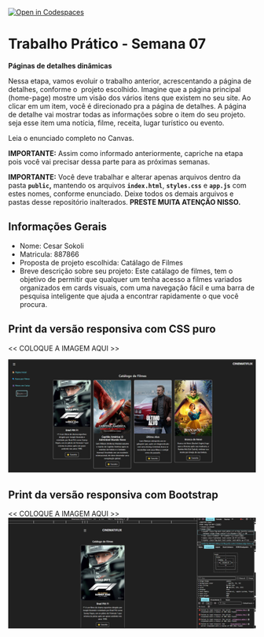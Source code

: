[![Open in Codespaces](https://classroom.github.com/assets/launch-codespace-2972f46106e565e64193e422d61a12cf1da4916b45550586e14ef0a7c637dd04.svg)](https://classroom.github.com/open-in-codespaces?assignment_repo_id=19006020)
# Trabalho Prático - Semana 07

**Páginas de detalhes dinâmicas**

Nessa etapa, vamos evoluir o trabalho anterior, acrescentando a página de detalhes, conforme o  projeto escolhido. Imagine que a página principal (home-page) mostre um visão dos vários itens que existem no seu site. Ao clicar em um item, você é direcionado pra a página de detalhes. A página de detalhe vai mostrar todas as informações sobre o item do seu projeto. seja esse item uma notícia, filme, receita, lugar turístico ou evento.

Leia o enunciado completo no Canvas. 

**IMPORTANTE:** Assim como informado anteriormente, capriche na etapa pois você vai precisar dessa parte para as próximas semanas. 

**IMPORTANTE:** Você deve trabalhar e alterar apenas arquivos dentro da pasta **`public`,** mantendo os arquivos **`index.html`**, **`styles.css`** e **`app.js`** com estes nomes, conforme enunciado. Deixe todos os demais arquivos e pastas desse repositório inalterados. **PRESTE MUITA ATENÇÃO NISSO.**

## Informações Gerais

- Nome: Cesar Sokoli
- Matricula: 887866
- Proposta de projeto escolhida: Catálago de Filmes
- Breve descrição sobre seu projeto: Este catálago de filmes, tem o objetivo de permitir que qualquer um tenha acesso a filmes variados organizados em cards visuais, com uma navegação fácil e uma barra de pesquisa inteligente que ajuda a encontrar rapidamente o que você procura.

## Print da versão responsiva com CSS puro

<<  COLOQUE A IMAGEM AQUI >>

![alt text](prints/homepage.jpg.png)
## Print da versão responsiva com Bootstrap

<<  COLOQUE A IMAGEM AQUI >>
![alt text](prints/detalhes-page.png)
